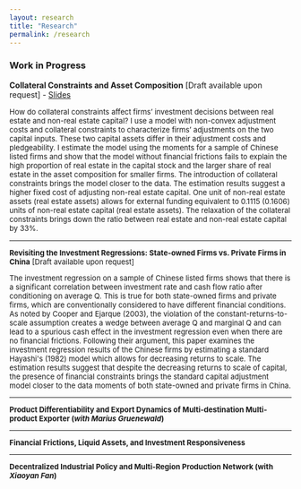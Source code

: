 ```yaml
---
layout: research
title: "Research"
permalink: /research
---
```


### Work in Progress

**Collateral Constraints and Asset Composition** [Draft available upon request]
    - [Slides](https://chengzi-yi.github.io/assets/slides_collateral_investment.pdf) <br/>

<font size="2"> How do collateral constraints affect firms’ investment decisions between real estate and non-real estate capital? I use a model with non-convex adjustment costs and collateral constraints to characterize firms’ adjustments on the two capital inputs. These two capital assets differ in their adjustment costs and pledgeability. I estimate the model using the moments for a sample of Chinese listed firms and show that the model without financial frictions fails to explain the high proportion of real estate in the capital stock and the larger share of real estate in the asset composition for smaller firms. The introduction of collateral constraints brings the model closer to the data. The estimation results suggest a higher fixed cost of adjusting non-real estate capital. One unit of non-real estate assets (real estate assets) allows for external funding equivalent to 0.1115 (0.1606) units of non-real estate capital (real estate assets). The relaxation of the collateral constraints brings down the ratio between real estate and non-real estate capital by 33%.<font>

---

**Revisiting the Investment Regressions: State-owned Firms vs. Private Firms in China** [Draft available upon request] <br/>

<font size="2">The investment regression on a sample of Chinese listed firms shows that there is a significant correlation between investment rate and cash flow ratio after conditioning on average Q. This is true for both state-owned firms and private firms, which are conventionally considered to have different financial conditions. As noted by Cooper and Ejarque (2003), the violation of the constant-returns-to-scale assumption creates a wedge between average Q and marginal Q and can lead to a spurious cash effect in the investment regression even when there are no financial frictions. Following their argument, this paper examines the investment regression results of the Chinese firms by estimating a standard Hayashi's (1982) model which allows for decreasing returns to scale. The estimation results suggest that despite the decreasing returns to scale of capital, the presence of financial constraints brings the standard capital adjustment model closer to the data moments of both state-owned and private firms in China. <font>

---

**Product Differentiability and Export Dynamics of Multi-destination Multi-product Exporter (*with Marius Gruenewald*)** <br/>

---

**Financial Frictions, Liquid Assets, and Investment Responsiveness**

---

**Decentralized Industrial Policy and Multi-Region Production Network (with *Xiaoyan Fan*)**
